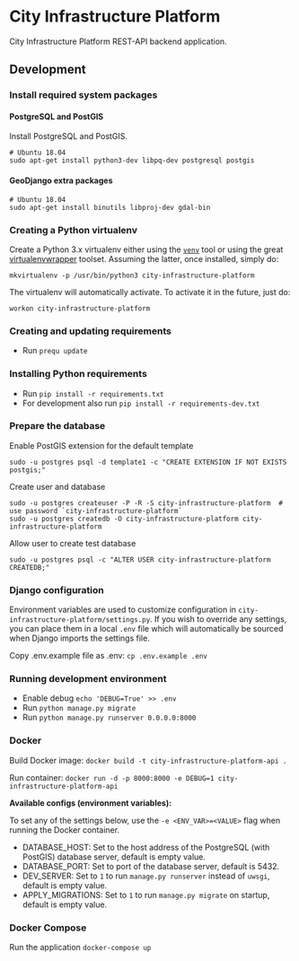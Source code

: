 # City Infrastructure Platform

City Infrastructure Platform REST-API backend application.

## Development

### Install required system packages

#### PostgreSQL and PostGIS

Install PostgreSQL and PostGIS.

    # Ubuntu 18.04
    sudo apt-get install python3-dev libpq-dev postgresql postgis

#### GeoDjango extra packages

    # Ubuntu 18.04
    sudo apt-get install binutils libproj-dev gdal-bin

### Creating a Python virtualenv

Create a Python 3.x virtualenv either using the [`venv`](https://docs.python.org/3/library/venv.html) tool or using
the great [virtualenvwrapper](https://virtualenvwrapper.readthedocs.io/en/latest/) toolset. Assuming the latter,
once installed, simply do:

    mkvirtualenv -p /usr/bin/python3 city-infrastructure-platform

The virtualenv will automatically activate. To activate it in the future, just do:

    workon city-infrastructure-platform

### Creating and updating requirements

* Run `prequ update`

### Installing Python requirements

* Run `pip install -r requirements.txt`
* For development also run `pip install -r requirements-dev.txt`

### Prepare the database

Enable PostGIS extension for the default template

    sudo -u postgres psql -d template1 -c "CREATE EXTENSION IF NOT EXISTS postgis;"

Create user and database

    sudo -u postgres createuser -P -R -S city-infrastructure-platform  # use password `city-infrastructure-platform`
    sudo -u postgres createdb -O city-infrastructure-platform city-infrastructure-platform

Allow user to create test database

    sudo -u postgres psql -c "ALTER USER city-infrastructure-platform CREATEDB;"

### Django configuration

Environment variables are used to customize configuration in `city-infrastructure-platform/settings.py`. If you wish to override any
settings, you can place them in a local `.env` file which will automatically be sourced when Django imports
the settings file.

Copy .env.example file as .env: `cp .env.example .env`

### Running development environment

* Enable debug `echo 'DEBUG=True' >> .env`
* Run `python manage.py migrate`
* Run `python manage.py runserver 0.0.0.0:8000`

### Docker

Build Docker image: `docker build -t city-infrastructure-platform-api .`

Run container: `docker run -d -p 8000:8000 -e DEBUG=1 city-infrastructure-platform-api`

**Available configs (environment variables):**

To set any of the settings below, use the `-e <ENV_VAR>=<VALUE>` flag when running the Docker container.

* DATABASE_HOST: Set to the host address of the PostgreSQL (with PostGIS) database server, default is empty value.
* DATABASE_PORT: Set to port of the database server, default is 5432.
* DEV_SERVER: Set to `1` to run `manage.py runserver` instead of `uwsgi`, default is empty value.
* APPLY_MIGRATIONS: Set to `1` to run `manage.py migrate` on startup, default is empty value.

### Docker Compose

Run the application `docker-compose up`
